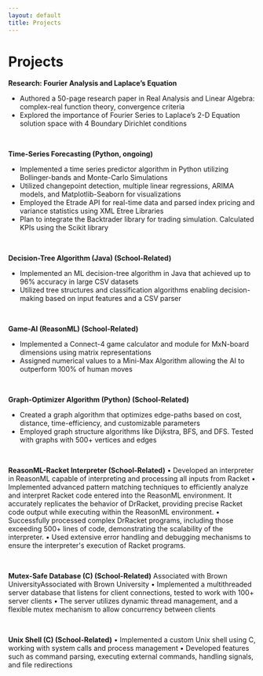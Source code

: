 ```yaml
---
layout: default
title: Projects
---
```


# Projects

**Research: Fourier Analysis and Laplace’s Equation**  
- Authored a 50-page research paper in Real Analysis and Linear Algebra: complex-real function theory, convergence criteria
- Explored the importance of Fourier Series to Laplace’s 2-D Equation solution space with 4 Boundary Dirichlet conditions
  
<br>

**Time-Series Forecasting (Python, ongoing)**  
- Implemented a time series predictor algorithm in Python utilizing Bollinger-bands and Monte-Carlo Simulations
- Utilized changepoint detection, multiple linear regressions, ARIMA models, and Matplotlib-Seaborn for visualizations
- Employed the Etrade API for real-time data and parsed index pricing and variance statistics using XML Etree Libraries
- Plan to integrate the Backtrader library for trading simulation. Calculated KPIs using the Scikit library
  
<br>

**Decision-Tree Algorithm (Java) (School-Related)**  
- Implemented an ML decision-tree algorithm in Java that achieved up to 96% accuracy in large CSV datasets
- Utilized tree structures and classification algorithms enabling decision-making based on input features and a CSV parser
  
<br>

**Game-AI (ReasonML) (School-Related)**  
- Implemented a Connect-4 game calculator and module for MxN-board dimensions using matrix representations
- Assigned numerical values to a Mini-Max Algorithm allowing the AI to outperform 100% of human moves
  
<br>

**Graph-Optimizer Algorithm (Python) (School-Related)**  
- Created a graph algorithm that optimizes edge-paths based on cost, distance, time-efficiency, and customizable parameters
- Employed graph structure algorithms like Dijkstra, BFS, and DFS. Tested with graphs with 500+ vertices and edges

<br>

**ReasonML-Racket Interpreter (School-Related)**
• Developed an interpreter in ReasonML capable of interpreting and processing all inputs from Racket
• Implemented advanced pattern matching techniques to efficiently analyze and interpret Racket code entered into the ReasonML environment. It accurately replicates the 
  behavior of DrRacket, providing precise Racket code output while executing within the ReasonML environment.
• Successfully processed complex DrRacket programs, including those exceeding 500+ lines of code, demonstrating the scalability of the interpreter.
• Used extensive error handling and debugging mechanisms to ensure the interpreter's execution of Racket programs.

<br>

**Mutex-Safe Database (C) (School-Related)**
Associated with Brown UniversityAssociated with Brown University
• Implemented a multithreaded server database that listens for client connections, tested to work with 100+ server clients
• The server utilizes dynamic thread management, and a flexible mutex mechanism to allow concurrency between clients

<br>

**Unix Shell (C) (School-Related)**
• Implemented a custom Unix shell using C, working with system calls and process management
• Developed features such as command parsing, executing external commands, handling signals, and file redirections
